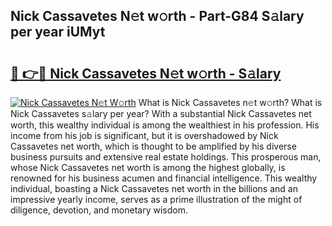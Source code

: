## Nick Cassavetes N𝚎t w𝚘rth - Part-G84 S𝚊lary per year iUMyt

# <h2><a href="http://gc0hd4f.nevu.top/?p=Nick+Cassavetes">🔗 👉🔴 Nick Cassavetes N𝚎t w𝚘rth - S𝚊lary</a></h2>

[![Nick Cassavetes N𝚎t W𝚘rth](https://i.imgur.com/Oavwk0R.jpeg)](http://gc0hd4f.nevu.top/?p=Nick+Cassavetes)
What is Nick Cassavetes n𝚎t w𝚘rth? What is Nick Cassavetes s𝚊lary per year?
With a substantial Nick Cassavetes net worth, this wealthy individual is among the wealthiest in his profession. His income from his job is significant, but it is overshadowed by Nick Cassavetes net worth, which is thought to be amplified by his diverse business pursuits and extensive real estate holdings. This prosperous man, whose Nick Cassavetes net worth is among the highest globally, is renowned for his business acumen and financial intelligence. This wealthy individual, boasting a Nick Cassavetes net worth in the billions and an impressive yearly income, serves as a prime illustration of the might of diligence, devotion, and monetary wisdom.
